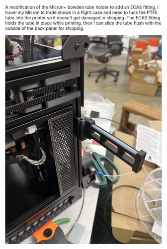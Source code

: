 A modification of the Micron+ bowden tube holder to add an ECAS fitting. I travel my Micron to trade shows in a flight case and need to tuck the PTFE tube into the printer so it doesn't get damaged in shipping. The ECAS fitting holds the tube in place while printing, then I can slide the tube flush with the outside of the back panel for shipping.

![image](https://github.com/allenrowand/voron_mods/blob/main/V0.2/Removable_side_spool_holder/images/Image_01.jpg)
